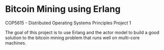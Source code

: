 # Bitcoin Mining using Erlang
COP5615 - Distributed Operating Systems Principles Project 1

The goal of this project is to use Erlang and the actor model to build a good solution to the bitcoin mining problem that runs well on multi-core machines.
